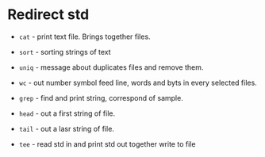 # Redirect std

- `cat` - print text file. Brings together files.

- `sort` - sorting strings of text

- `uniq` - message about duplicates files and remove them.

- `wc` - out number symbol feed line, words and byts in every selected files.

- `grep` - find and print string, correspond of sample.

- `head` - out a  first string of file.

- `tail` - out a lasr string of file.

- `tee` - read std in and print std out together write to file
